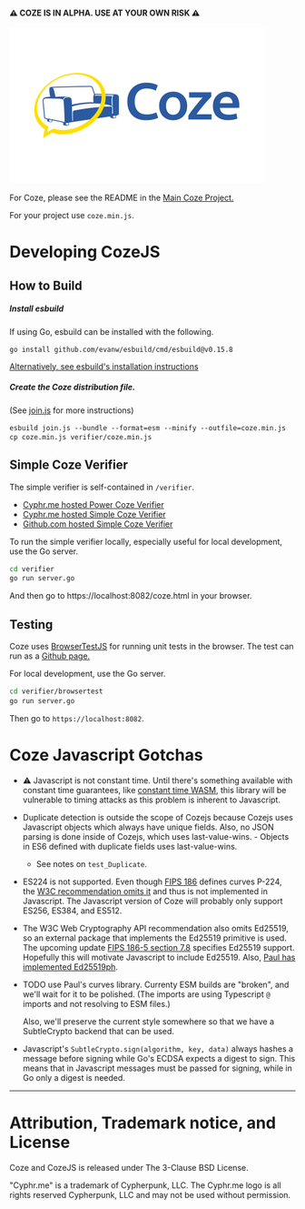 #### ⚠️ COZE IS IN ALPHA.  USE AT YOUR OWN RISK ⚠️

![Coze](verifier/coze_logo_zami_white_450x273.png)

For Coze, please see the README in the [Main Coze Project.](https://github.com/Cyphrme/Coze)

For your project use `coze.min.js`.


# Developing CozeJS
## How to Build
##### Install esbuild

If using Go, esbuild can be installed with the following.

```
go install github.com/evanw/esbuild/cmd/esbuild@v0.15.8
```

[Alternatively, see esbuild's installation instructions][1]

##### Create the Coze distribution file. 

(See [join.js](join.js) for more instructions)
```
esbuild join.js --bundle --format=esm --minify --outfile=coze.min.js
cp coze.min.js verifier/coze.min.js
```

## Simple Coze Verifier
The simple verifier is self-contained in `/verifier`.

- [Cyphr.me   hosted Power  Coze Verifier](https://cyphr.me/coze)
- [Cyphr.me   hosted Simple Coze Verifier](https://cyphr.me/coze_verifier_simple/coze.html)
- [Github.com hosted Simple Coze Verifier](https://cyphrme.github.io/Cozejs/verifier/coze.html)

To run the simple verifier locally, especially useful for local development, use
the Go server.  

```sh
cd verifier
go run server.go
```

And then go to https://localhost:8082/coze.html in your browser. 


## Testing
Coze uses <a href="https://github.com/Cyphrme/BrowserTestJS">BrowserTestJS</a>
for running unit tests in the browser. The test can run as a [Github
page.](https://cyphrme.github.io/Cozejs/verifier/browsertest/browsertest.html)

For local development, use the Go server. 

```sh
cd verifier/browsertest
go run server.go
```

Then go to `https://localhost:8082`.


# Coze Javascript Gotchas
- ⚠️ Javascript is not constant time.  Until there's something available
	with constant time guarantees, like [constant time
	WASM](https://cseweb.ucsd.edu/~dstefan/pubs/renner:2018:ct-wasm.pdf), this
	library will be vulnerable to timing attacks as this problem is inherent to Javascript.
- Duplicate detection is outside the scope of Cozejs because Cozejs uses
	Javascript objects which always have unique fields.  Also, no JSON parsing is
	done inside of Cozejs, which uses last-value-wins. - Objects in ES6 defined
	with duplicate fields uses last-value-wins.  
	- See notes on `test_Duplicate`.

- ES224 is not supported.  Even though [FIPS
	186](https://nvlpubs.nist.gov/nistpubs/FIPS/NIST.FIPS.186-4.pdf) defines
	curves P-224, the [W3C recommendation omits
	it](https://www.w3.org/TR/WebCryptoAPI/#dfn-EcKeyGenParams) and thus is not
	implemented in Javascript.  The Javascript version of Coze will probably only
	support ES256, ES384, and ES512.  

- The W3C Web Cryptography API recommendation also omits Ed25519, so an external
	package that implements the Ed25519 primitive is used.  The upcoming update
	[FIPS 186-5 section 7.8](https://nvlpubs.nist.gov/nistpubs/FIPS/NIST.FIPS.186-5-draft.pdf)
	specifies Ed25519 support. Hopefully this will motivate Javascript to include
	Ed25519.  Also, [Paul has implemented Ed25519ph](
	https://github.com/paulmillr/noble-ed25519/issues/63).

- TODO use Paul's curves library.  Currenty ESM builds are "broken", and we'll
  wait for it to be polished.  (The imports are using Typescript `@` imports and
  not resolving to ESM files.)

	Also, we'll preserve the current style somewhere so that we have a
	SubtleCrypto backend that can be used.  
 
- Javascript's `SubtleCrypto.sign(algorithm, key, data)` always hashes a message
	before signing while Go's ECDSA expects a digest to sign. This means that in
	Javascript messages must be passed for signing, while in Go only a digest is
	needed.




----------------------------------------------------------------------
# Attribution, Trademark notice, and License
Coze and CozeJS is released under The 3-Clause BSD License. 

"Cyphr.me" is a trademark of Cypherpunk, LLC. The Cyphr.me logo is all rights
reserved Cypherpunk, LLC and may not be used without permission.



[1]:https://esbuild.github.io/getting-started/#build-from-source